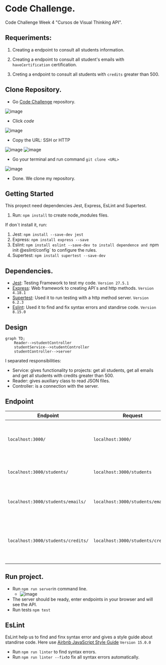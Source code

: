 # Code Challenge. 
Code Challenge Week 4 "Cursos de Visual Thinking API". 


## Requeriments: 
1. Creating a endpoint to consult all students information. 

2. Creating a endpoint to consult all student's emails with `haveCertification` certification. 

3. Creting a endpoint to consult all students with `credits` greater than 500.


## Clone Repository. 
- Go [Code Challenge](https://github.com/JossPerezT/Code-Challenge-Cursos-de-Visual-Thinking-API) repository. 

![image](https://user-images.githubusercontent.com/84040594/167931712-767c596f-ba7c-4ceb-a019-5d9bc7a4d118.png)

- Click _code_

![image](https://user-images.githubusercontent.com/84040594/167931881-4ac53379-8fc9-47fd-a9b9-fa62f1425389.png)

- Copy the URL: SSH or HTTP

![image](https://user-images.githubusercontent.com/84040594/167932139-2938d4e0-74ea-4860-9b32-230c8b1e106a.png)
![image](https://user-images.githubusercontent.com/84040594/167932189-b86d1bb8-b120-4307-9423-343cdff84f53.png)

- Go your terminal and run command `git clone <URL>`

![image](https://user-images.githubusercontent.com/84040594/167933969-2fbbcfb5-d185-4c3e-a7fd-230aa2cd5210.png)

- Done. We clone my repository.


## Getting Started
This proyect need dependencies Jest, Express, EsLint and Supertest. 
1. Run: `npm install` to create node_modules files. 

If don´t install it, run:
1. Jest: `npm install --save-dev jest`
2. Express: `npm install express --save`
3. Eslint: `npm install eslint --save-dev to install dependence and `npm init @eslint/config` to configure the rules.
4. Supertest: `npm install supertest --save-dev`


## Dependencies. 
- [Jest](http://jestjs.io/): Testing Framework to test my code. `Version 27.5.1`
- [Express](https://expressjs.com/): Web framework to creating API´s and http methods. `Version 4.18.1`
- [Supertest](https://www.npmjs.com/package/supertest): Used it to run testing with a http method server. `Version 6.2.3`
- [Eslint](https://eslint.org/): Used it to find and fix syntax errors and standirse code. `Version 8.15.0`


## Design 
```mermaid
graph TD;
    Reader-->studentController
    studentService-->studentController
    studentController-->server
```
I separated responsibilities: 
- Service: gives functionality to projects: get all students, get all emails and get all students with credits greater than 500. 
- Reader:  gives auxiliary class to read JSON files. 
- Controller: is  a connection with the server. 


## Endpoint 
| Endpoint | Request | Response  | Example
|---|---|---|---|
| `localhost:3000/` | `localhost:3000/` |You should get 'Welcome to Visual Thinking API'|![image](https://user-images.githubusercontent.com/84040594/167746021-ee20969b-f09b-47d7-acd9-8b1fe1bffce0.png)|
| `localhost:3000/students/` | `localhost:3000/students` | You should get a list of all students information|![image](https://user-images.githubusercontent.com/84040594/167746170-72e7ec2d-1515-459a-99bc-7e4eaca37fb8.png)|
| `localhost:3000/students/emails/` | `localhost:3000/students/emails` | You should get all studients emails with certification|![image](https://user-images.githubusercontent.com/84040594/167746305-2f7f01c0-d7f7-4b70-81ca-f0e689fc861d.png)|
| `localhost:3000/students/credits/` | `localhost:3000/students/credits` | You should get all students information with credits greater than 500|![image](https://user-images.githubusercontent.com/84040594/167746235-617b2da1-fe0b-48a9-adce-54379ff03541.png)|

## Run project. 
- Run `npm run server`in  command line. 
  -  ![image](https://user-images.githubusercontent.com/84040594/167747943-abacbff4-f1fe-4dab-8e03-71b9caea743e.png)
- The server should be ready, enter endpoints in your browser and will see the API.
- Run tests `npm test`


## EsLint 
EsLint help us to find and finx syntax error and gives a style guide about standirse code. Here use [Airbnb JavaScript Style Guide](https://github.com/airbnb/javascript) `Version 15.0.0`
- Run `npm run linter` to find syntax errors. 
- Run `npm run linter --fix`to fix all syntax errors automatically. 
